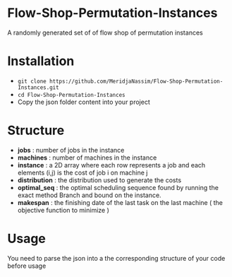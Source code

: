 # Flow-Shop-Permutation-Instances
A randomly generated set of of flow shop of permutation instances 

# Installation
- `git clone https://github.com/MeridjaNassim/Flow-Shop-Permutation-Instances.git`
- `cd Flow-Shop-Permutation-Instances`
- Copy the json folder content into your project

# Structure
- **jobs** : number of jobs in the instance
- **machines** : number of machines in the instance 
- **instance** : a 2D array where each row represents a job and each elements (i,j) is the cost of job i on machine j
- **distribution** : the distribution used to generate the costs
- **optimal_seq** : the optimal scheduling sequence found by running the exact method Branch and bound on the instance.
- **makespan** : the finishing date of the last task on the last machine ( the objective function to minimize )

# Usage 
You need to parse the json into a the corresponding structure of your code before usage
